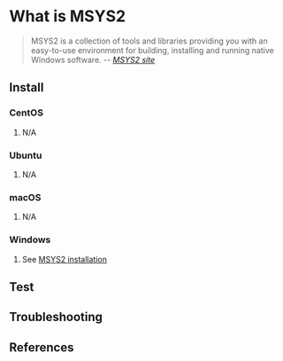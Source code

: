 # What is MSYS2

> MSYS2 is a collection of tools and libraries providing you with an easy-to-use environment for building, installing and running native Windows software.
> -- *[MSYS2 site]*

## Install

### CentOS

1. N/A

### Ubuntu

1. N/A

### macOS

1. N/A

### Windows

1. See [MSYS2 installation]

## Test

## Troubleshooting

## References

[MSYS2 installation]: https://www.msys2.org/#installation
[MSYS2 site]: https://www.msys2.org/
